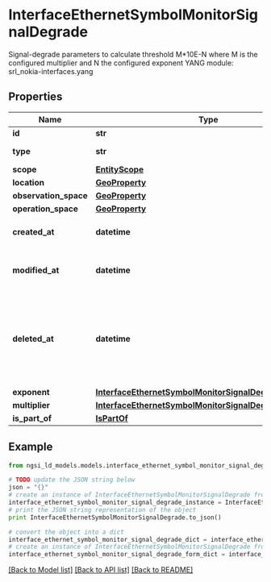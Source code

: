 # InterfaceEthernetSymbolMonitorSignalDegrade

Signal-degrade parameters to calculate threshold M*10E-N where M is the configured multiplier and N the configured exponent  YANG module: srl_nokia-interfaces.yang 

## Properties

Name | Type | Description | Notes
------------ | ------------- | ------------- | -------------
**id** | **str** | Entity id.  | [optional] 
**type** | **str** | NGSI-LD Entity identifier. It has to be InterfaceEthernetSymbolMonitorSignalDegrade. | [default to 'InterfaceEthernetSymbolMonitorSignalDegrade']
**scope** | [**EntityScope**](EntityScope.md) |  | [optional] 
**location** | [**GeoProperty**](GeoProperty.md) |  | [optional] 
**observation_space** | [**GeoProperty**](GeoProperty.md) |  | [optional] 
**operation_space** | [**GeoProperty**](GeoProperty.md) |  | [optional] 
**created_at** | **datetime** | Is defined as the temporal Property at which the Entity, Property or Relationship was entered into an NGSI-LD system.  | [optional] [readonly] 
**modified_at** | **datetime** | Is defined as the temporal Property at which the Entity, Property or Relationship was last modified in an NGSI-LD system, e.g. in order to correct a previously entered incorrect value.  | [optional] [readonly] 
**deleted_at** | **datetime** | Is defined as the temporal Property at which the Entity, Property or Relationship was deleted from an NGSI-LD system.  Entity deletion timestamp. See clause 4.8 It is only used in notifications reporting deletions and in the Temporal Representation of Entities (clause 4.5.6), Properties (clause 4.5.7), Relationships (clause 4.5.8) and LanguageProperties (clause 5.2.32).  | [optional] [readonly] 
**exponent** | [**InterfaceEthernetSymbolMonitorSignalDegradeExponent**](InterfaceEthernetSymbolMonitorSignalDegradeExponent.md) |  | [optional] 
**multiplier** | [**InterfaceEthernetSymbolMonitorSignalDegradeMultiplier**](InterfaceEthernetSymbolMonitorSignalDegradeMultiplier.md) |  | [optional] 
**is_part_of** | [**IsPartOf**](IsPartOf.md) |  | 

## Example

```python
from ngsi_ld_models.models.interface_ethernet_symbol_monitor_signal_degrade import InterfaceEthernetSymbolMonitorSignalDegrade

# TODO update the JSON string below
json = "{}"
# create an instance of InterfaceEthernetSymbolMonitorSignalDegrade from a JSON string
interface_ethernet_symbol_monitor_signal_degrade_instance = InterfaceEthernetSymbolMonitorSignalDegrade.from_json(json)
# print the JSON string representation of the object
print InterfaceEthernetSymbolMonitorSignalDegrade.to_json()

# convert the object into a dict
interface_ethernet_symbol_monitor_signal_degrade_dict = interface_ethernet_symbol_monitor_signal_degrade_instance.to_dict()
# create an instance of InterfaceEthernetSymbolMonitorSignalDegrade from a dict
interface_ethernet_symbol_monitor_signal_degrade_form_dict = interface_ethernet_symbol_monitor_signal_degrade.from_dict(interface_ethernet_symbol_monitor_signal_degrade_dict)
```
[[Back to Model list]](../README.md#documentation-for-models) [[Back to API list]](../README.md#documentation-for-api-endpoints) [[Back to README]](../README.md)


